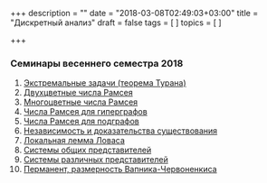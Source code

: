 +++
description = ""
date = "2018-03-08T02:49:03+03:00"
title = "Дискретный анализ"
draft = false
tags = [
]
topics = [
]

+++

### Семинары весеннего семестра 2018
1. [Экстремальные задачи (теорема Турана)](da-1.pdf)
2. [Двухцветные числа Рамсея](da-2.pdf)
2. [Многоцветные числа Рамсея](da-3.pdf)
2. [Числа Рамсея для гиперграфов](da-4.pdf)
2. [Числа Рамсея для подграфов](da-5.pdf)
2. [Независимость и доказательства существования](da-6.pdf)
2. [Локальная лемма Ловаса](da-7.pdf)
2. [Системы общих представителей](da-8.pdf)
2. [Системы различных представителей](da-9.pdf)
2. [Перманент, размерность Вапника-Червоненкиса](da-10.pdf)